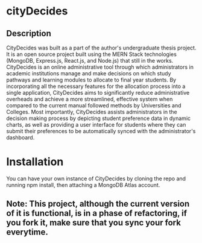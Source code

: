# cityDecides

## Description
CityDecides was built as a part of the author's undergraduate thesis project. It is an open source project built using the MERN Stack technologies (MongoDB, Express.js, React.js, and Node.js) 
that still in the works. CityDecides is an online administrative tool through
which administrators in academic institutions manage and make decisions on which study pathways
and learning modules to allocate to final year students. By incorporating all the necessary features
for the allocation process into a single application, CityDecides aims to significantly reduce
administrative overheads and achieve a more streamlined, effective system when compared to the current manual followed methods by Universities and Colleges. Most importantly,
CityDecides assists administrators in the decision making process by depicting student preference
data in dynamic charts, as well as providing a user interface for students where they can submit
their preferences to be automatically synced with the administrator's dashboard.

# Installation

You can have your own instance of CityDecides by cloning the repo and running npm install, then attaching a MongoDB Atlas account.

## Note: This project, although the current version of it is functional, is in a phase of refactoring, if you fork it, make sure that you sync your fork everytime.
